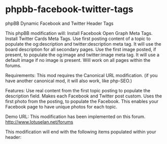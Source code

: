 phpbb-facebook-twitter-tags
===========================

phpBB Dynamic Facebook and Twitter Header Tags


This phpBB modification will:
Install Facebook Open Graph Meta Tags.
Install Twitter Cards Meta Tags.
Use first posting content of a topic to populate the og:description and twitter:description meta tag. It will use the board description for all secondary pages.
Use the first image posted, if present, to populate the og:image and twitter:image meta tag. It will use a default image if no image is present.
Will work on all pages within the forums.

Requirements: 
This mod requires the Canonical URL modification. (if you have another canonical mod, it will also work, like php-SEO.)

Features:
Use real content from the first topic posting to populate the description field. Makes each Facebook and Twitter post custom.
Uses the first photo from the posting, to populate the Facebook. This enables your Facebook page to have unique photos for each topic.

Demo URL: This modification has been implemented on this forum. http://www.lotuselan.net/forums 

This modification will end with the following items populated within your header:
<meta property="og:locale" content="" />
<meta property="og:locale:alternate" content="" />
<meta property="og:type" content="" />
<meta property="og:title" content="" />
<meta property="og:url" content="" />
<meta property="og:site_name" content="" />
<meta property="og:description" content=""/>
<meta property="og:image" content="" />
<meta name="twitter:card" content="" />
<meta name="twitter:url" content="" />
<meta name="twitter:title" content="" />
<meta name="twitter:description" content=""/>
<meta name="twitter:image" content="" />
